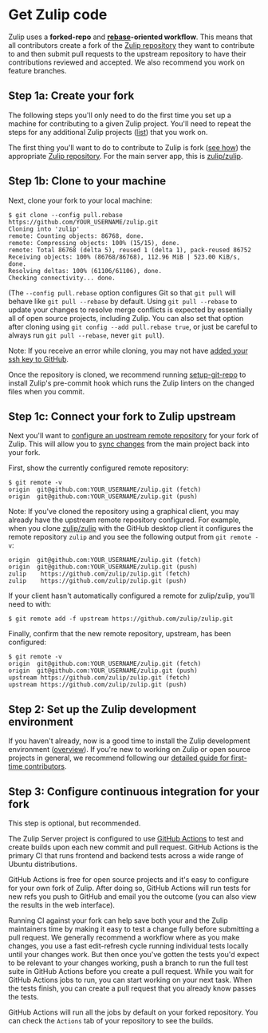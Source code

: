 # Get Zulip code

Zulip uses a **forked-repo** and **[rebase][gitbook-rebase]-oriented
workflow**. This means that all contributors create a fork of the [Zulip
repository][github-zulip] they want to contribute to and then submit pull
requests to the upstream repository to have their contributions reviewed and
accepted. We also recommend you work on feature branches.

## Step 1a: Create your fork

The following steps you'll only need to do the first time you set up a machine
for contributing to a given Zulip project. You'll need to repeat the steps for
any additional Zulip projects ([list][github-zulip]) that you work on.

The first thing you'll want to do to contribute to Zulip is fork ([see
how][github-help-fork]) the appropriate [Zulip repository][github-zulip]. For
the main server app, this is [zulip/zulip][github-zulip-zulip].

## Step 1b: Clone to your machine

Next, clone your fork to your local machine:

```console
$ git clone --config pull.rebase https://github.com/YOUR_USERNAME/zulip.git
Cloning into 'zulip'
remote: Counting objects: 86768, done.
remote: Compressing objects: 100% (15/15), done.
remote: Total 86768 (delta 5), reused 1 (delta 1), pack-reused 86752
Receiving objects: 100% (86768/86768), 112.96 MiB | 523.00 KiB/s, done.
Resolving deltas: 100% (61106/61106), done.
Checking connectivity... done.
```

(The `--config pull.rebase` option configures Git so that `git pull`
will behave like `git pull --rebase` by default. Using
`git pull --rebase` to update your changes to resolve merge conflicts
is expected by essentially all of open source projects, including
Zulip. You can also set that option after cloning using
`git config --add pull.rebase true`, or just be careful to always run
`git pull --rebase`, never `git pull`).

Note: If you receive an error while cloning, you may not have [added your ssh
key to GitHub][github-help-add-ssh-key].

Once the repository is cloned, we recommend running
[setup-git-repo][zulip-rtd-tools-setup] to install Zulip's pre-commit
hook which runs the Zulip linters on the changed files when you
commit.

## Step 1c: Connect your fork to Zulip upstream

Next you'll want to [configure an upstream remote
repository][github-help-conf-remote] for your fork of Zulip. This will allow
you to [sync changes][github-help-sync-fork] from the main project back into
your fork.

First, show the currently configured remote repository:

```console
$ git remote -v
origin  git@github.com:YOUR_USERNAME/zulip.git (fetch)
origin  git@github.com:YOUR_USERNAME/zulip.git (push)
```

Note: If you've cloned the repository using a graphical client, you may already
have the upstream remote repository configured. For example, when you clone
[zulip/zulip][github-zulip-zulip] with the GitHub desktop client it configures
the remote repository `zulip` and you see the following output from
`git remote -v`:

```console
origin  git@github.com:YOUR_USERNAME/zulip.git (fetch)
origin  git@github.com:YOUR_USERNAME/zulip.git (push)
zulip    https://github.com/zulip/zulip.git (fetch)
zulip    https://github.com/zulip/zulip.git (push)
```

If your client hasn't automatically configured a remote for zulip/zulip, you'll
need to with:

```console
$ git remote add -f upstream https://github.com/zulip/zulip.git
```

Finally, confirm that the new remote repository, upstream, has been configured:

```console
$ git remote -v
origin  git@github.com:YOUR_USERNAME/zulip.git (fetch)
origin  git@github.com:YOUR_USERNAME/zulip.git (push)
upstream https://github.com/zulip/zulip.git (fetch)
upstream https://github.com/zulip/zulip.git (push)
```

## Step 2: Set up the Zulip development environment

If you haven't already, now is a good time to install the Zulip development environment
([overview][zulip-rtd-dev-overview]). If you're new to working on Zulip or open
source projects in general, we recommend following our [detailed guide for
first-time contributors][zulip-rtd-dev-first-time].

## Step 3: Configure continuous integration for your fork

This step is optional, but recommended.

The Zulip Server project is configured to use [GitHub Actions][github-actions]
to test and create builds upon each new commit and pull request.
GitHub Actions is the primary CI that runs frontend and backend
tests across a wide range of Ubuntu distributions.

GitHub Actions is free for open source projects and it's easy to
configure for your own fork of Zulip. After doing so, GitHub Actions
will run tests for new refs you push to GitHub and email you the outcome
(you can also view the results in the web interface).

Running CI against your fork can help save both your and the
Zulip maintainers time by making it easy to test a change fully before
submitting a pull request. We generally recommend a workflow where as
you make changes, you use a fast edit-refresh cycle running individual
tests locally until your changes work. But then once you've gotten
the tests you'd expect to be relevant to your changes working, push a
branch to run the full test suite in GitHub Actions before
you create a pull request. While you wait for GitHub Actions jobs
to run, you can start working on your next task. When the tests finish,
you can create a pull request that you already know passes the tests.

GitHub Actions will run all the jobs by default on your forked repository.
You can check the `Actions` tab of your repository to see the builds.

[gitbook-rebase]: https://git-scm.com/book/en/v2/Git-Branching-Rebasing
[github-help-add-ssh-key]: https://help.github.com/en/articles/adding-a-new-ssh-key-to-your-github-account
[github-help-conf-remote]: https://help.github.com/en/articles/configuring-a-remote-for-a-fork
[github-help-fork]: https://help.github.com/en/articles/fork-a-repo
[github-help-sync-fork]: https://help.github.com/en/articles/syncing-a-fork
[github-zulip]: https://github.com/zulip/
[github-zulip-zulip]: https://github.com/zulip/zulip/
[github-actions]: https://docs.github.com/en/actions
[zulip-rtd-dev-first-time]: ../development/setup-vagrant.md
[zulip-rtd-dev-overview]: ../development/overview.md
[zulip-rtd-tools-setup]: zulip-tools.md#set-up-git-repo-script

